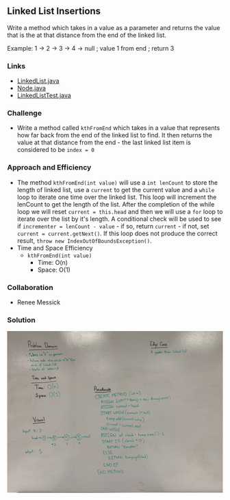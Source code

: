 ## Linked List Insertions
Write a method which takes in a value as a parameter and returns the value that is the at that distance from the end of the linked list. 

Example: 1 -> 2 -> 3 -> 4 -> null ; value 1 from end ; return 3 


### Links
* [LinkedList.java](../code401challenges/src/main/java/linkedList/LinkedList.java) 
* [Node.java](../code401challenges/src/main/java/linkedList/Node.java)
* [LinkedListTest.java](../code401challenges/src/test/java/linkedList/LinkedListTest.java)

### Challenge
* Write a method called `kthFromEnd` which takes in a value that represents how far back from the end of the linked list to find. It then returns the value at that distance from the end - the last linked list item is considered to be `index = 0`

### Approach and Efficiency
* The method `kthFromEnd(int value)` will use a `int lenCount` to store the length of linked list, use a `current` to get the current value and a `while` loop to iterate one time over the linked list. This loop will increment the lenCount to get the length of the list. After the completion of the while loop we will reset `current = this.head` and then we will use a `for` loop to iterate over the list by it's length. A conditional check will be used to see if `incrementer = lenCount - value` - if so, return `current` - if not, set `current = current.getNext()`. If this loop does not produce the correct result, `throw new IndexOutOfBoundsException()`.
* Time and Space Efficiency
  * `kthFromEnd(int value)`
    * Time: O(n)
    * Space: O(1)

### Collaboration
* Renee Messick

### Solution
![append](../assets/linked-list-kth-value.jpg)
